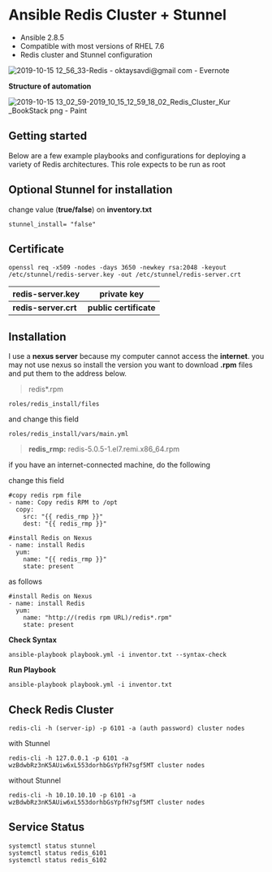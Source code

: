 
# Ansible Redis Cluster + Stunnel

-   Ansible 2.8.5
-   Compatible with most versions of RHEL 7.6
-   Redis cluster and Stunnel configuration
  
![2019-10-15 12_56_33-Redis - oktaysavdi@gmail com - Evernote](https://user-images.githubusercontent.com/3519706/66821660-75d52780-ef4b-11e9-8366-d5b37ebfdce6.png)

**Structure of automation**

![2019-10-15 13_02_59-2019_10_15_12_59_18_02_Redis_Cluster_Kur _BookStack png - Paint](https://user-images.githubusercontent.com/3519706/66822082-32c78400-ef4c-11e9-845b-cd3e0062968a.png)


## Getting started

Below are a few example playbooks and configurations for deploying a variety of Redis architectures.
This role expects to be run as root

## Optional Stunnel for installation

change value (**true/false**) on **inventory.txt**

    stunnel_install= "false"

## Certificate

    openssl req -x509 -nodes -days 3650 -newkey rsa:2048 -keyout /etc/stunnel/redis-server.key -out /etc/stunnel/redis-server.crt

|redis-server.key  |private key  |
|--|--|
| **redis-server.crt** | **public certificate** |


## Installation

I use a **nexus server** because my computer cannot access the **internet**. 
you may not use nexus so install the version you want to download **.rpm** 
files and put them to the address below.

> redis*.rpm

    roles/redis_install/files

and change this field

    roles/redis_install/vars/main.yml

>    **redis_rmp:** redis-5.0.5-1.el7.remi.x86_64.rpm

if you have an internet-connected machine, do the following

change this field

    #copy redis rpm file
    - name: Copy redis RPM to /opt
      copy:
        src: "{{ redis_rmp }}"
        dest: "{{ redis_rmp }}"
    
    #install Redis on Nexus
    - name: install Redis
      yum:
        name: "{{ redis_rmp }}"
        state: present
as follows

    #install Redis on Nexus
    - name: install Redis
      yum:
        name: "http://(redis rpm URL)/redis*.rpm"
        state: present

**Check Syntax**

    ansible-playbook playbook.yml -i inventor.txt --syntax-check

**Run Playbook**

    ansible-playbook playbook.yml -i inventor.txt

## Check Redis Cluster

    redis-cli -h (server-ip) -p 6101 -a (auth password) cluster nodes

with Stunnel

    redis-cli -h 127.0.0.1 -p 6101 -a wzBdwbRz3nK5AUiw6xL553dorhbGsYpfH7sgf5MT cluster nodes

without Stunnel

    redis-cli -h 10.10.10.10 -p 6101 -a wzBdwbRz3nK5AUiw6xL553dorhbGsYpfH7sgf5MT cluster nodes

## Service Status

    systemctl status stunnel
    systemctl status redis_6101
    systemctl status redis_6102
